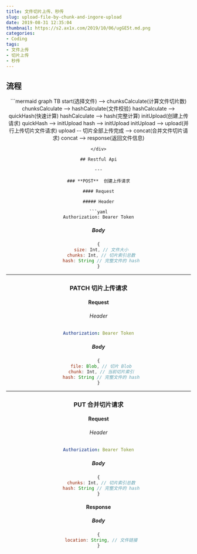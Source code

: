 ```yaml
---
title: 文件切片上传、秒传
slug: upload-file-by-chunk-and-ingore-upload
date: 2019-08-31 12:35:04
thumbnail: https://s2.ax1x.com/2019/10/06/ugGE5t.md.png
categories:
- Coding
tags:
- 文件上传
- 切片上传
- 秒传
---
```

## 流程
<div style="text-align: center;">
```mermaid
graph TB
start(选择文件) --> chunksCalculate(计算文件切片数)
chunksCalculate --> hashCalculate{文件校验}
hashCalculate --> quickHash(快速计算)
hashCalculate --> hash(完整计算)
initUpload(创建上传请求)
quickHash --> initUpload
hash --> initUpload
initUpload --> upload(并行上传切片文件请求)
upload -- 切片全部上传完成 --> concat(合并文件切片请求)
concat --> response(返回文件信息)

```
</div>

## Restful Api

---

### **POST**  创建上传请求

#### Request

##### Header

```yaml
Authorization: Bearer Token
```



##### Body

```js
{
  size: Int, // 文件大小
  chunks: Int, // 切片索引总数
  hash: String // 完整文件的 hash
}
```

---

### **PATCH** 切片上传请求

#### Request

###### Header

```yaml
Authorization: Bearer Token
```

##### Body

```js
{
  file: Blob, // 切片 Blob
  chunk: Int, // 当前切片索引
  hash: String // 完整文件的 hash
}
```

---

### **PUT** 合并切片请求

#### Request

###### Header

```yaml
Authorization: Bearer Token
```

##### Body

```js
{
  chunks: Int, // 切片索引总数
  hash: String // 完整文件的 hash
}
```

#### Response

##### Body

```js
{
  location: String, // 文件链接
}
```
